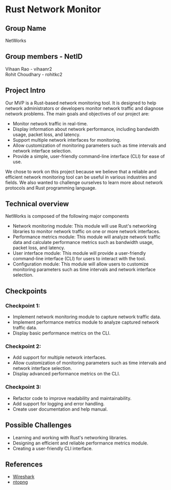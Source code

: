# Rust Network Monitor

## Group Name
NetWorks

## Group members - NetID
Vihaan Rao - vihaanr2 <br />
Rohit Choudhary - rohitkc2

## Project Intro
Our MVP is a Rust-based network monitoring tool. It is designed to help network administrators or developers monitor network traffic and diagnose network problems. The main goals and objectives of our project are:

- Monitor network traffic in real-time.
- Display information about network performance, including bandwidth usage, packet loss, and latency.
- Support multiple network interfaces for monitoring.
- Allow customization of monitoring parameters such as time intervals and network interface selection.
- Provide a simple, user-friendly command-line interface (CLI) for ease of use.

We chose to work on this project because we believe that a reliable and efficient network monitoring tool can be useful in various industries and fields. We also wanted to challenge ourselves to learn more about network protocols and Rust programming language.

## Technical overview
NetWorks is composed of the following major components

-  Network monitoring module: This module will use Rust's networking libraries to monitor network traffic on one or more network interfaces.
- Performance metrics module: This module will analyze network traffic data and calculate performance metrics such as bandwidth usage, packet loss, and latency.
- User interface module: This module will provide a user-friendly command-line interface (CLI) for users to interact with the tool.
- Configuration module: This module will allow users to customize monitoring parameters such as time intervals and network interface selection.

## Checkpoints
### Checkpoint 1:

- Implement network monitoring module to capture network traffic data.
- Implement performance metrics module to analyze captured network traffic data.
- Display basic performance metrics on the CLI.

### Checkpoint 2:

- Add support for multiple network interfaces.
- Allow customization of monitoring parameters such as time intervals and network interface selection.
- Display advanced performance metrics on the CLI.

### Checkpoint 3:

- Refactor code to improve readability and maintainability.
- Add support for logging and error handling.
- Create user documentation and help manual.

## Possible Challenges

- Learning and working with Rust's networking libraries.
- Designing an efficient and reliable performance metrics module.
- Creating a user-friendly CLI interface.

## References
- [Wireshark](https://www.wireshark.org/)
- [ntopng](https://www.ntop.org/products/traffic-analysis/ntop/)